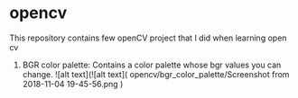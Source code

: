 # opencv
This repository contains few openCV project that I did when learning open cv

1. BGR color palette:  Contains a color palette whose bgr values you can change.
![alt text](![alt text](
        opencv/bgr_color_palette/Screenshot from 2018-11-04 19-45-56.png
      )

